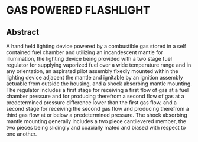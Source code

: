 # GAS POWERED FLASHLIGHT

## Abstract
A hand held lighting device powered by a combustible gas stored in a self contained fuel chamber and utilizing an incandescent mantle for illumination, the lighting device being provided with a two stage fuel regulator for supplying vaporized fuel over a wide temperature range and in any orientation, an aspirated pilot assembly fixedly mounted within the lighting device adjacent the mantle and ignitable by an ignition assembly actuable from outside the housing, and a shock absorbing mantle mounting. The regulator includes a first stage for receiving a first flow of gas at a fuel chamber pressure and for producing therefrom a second flow of gas at a predetermined pressure difference lower than the first gas flow, and a second stage for receiving the second gas flow and producing therefrom a third gas flow at or below a predetermined pressure. The shock absorbing mantle mounting generally includes a two piece cantilevered member, the two pieces being slidingly and coaxially mated and biased with respect to one another.